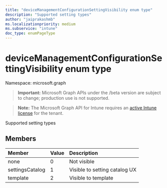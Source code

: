 ```yaml
---
title: "deviceManagementConfigurationSettingVisibility enum type"
description: "Supported setting types"
author: "jaiprakashmb"
ms.localizationpriority: medium
ms.subservice: "intune"
doc_type: enumPageType
---
```


# deviceManagementConfigurationSettingVisibility enum type

Namespace: microsoft.graph

> **Important:** Microsoft Graph APIs under the /beta version are subject to change; production use is not supported.

> **Note:** The Microsoft Graph API for Intune requires an [active Intune license](https://go.microsoft.com/fwlink/?linkid=839381) for the tenant.

Supported setting types

## Members
|Member|Value|Description|
|:---|:---|:---|
|none|0|Not visible|
|settingsCatalog|1|Visible to setting catalog UX|
|template|2|Visible to template|